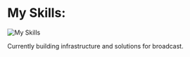 

# My Skills: 
![My Skills](https://skillicons.dev/icons?i=photoshop,html,cloudflare,docker,grafana,nginx,vscode,wordpress,pr)

Currently building infrastructure and solutions for broadcast. 
